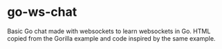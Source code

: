 # go-ws-chat

Basic Go chat made with websockets to learn websockets in Go. HTML copied from the Gorilla example and code inspired by the same example.
